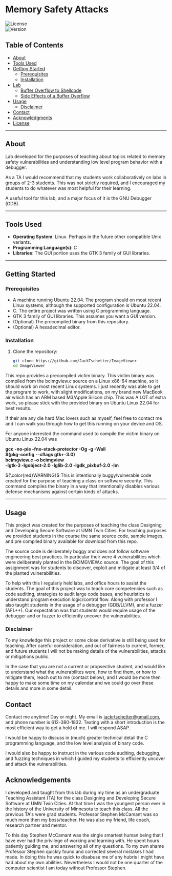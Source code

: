 # Memory Safety Attacks

![License](https://img.shields.io/badge/license-MIT-blue.svg)  
![Version](https://img.shields.io/badge/version-1.0.0-green.svg)

## Table of Contents

- [About](#about)
- [Tools Used](#tools-used)
- [Getting Started](#getting-started)
  - [Prerequisites](#prerequisites)
  - [Installation](#installation)
- [Lab](#lab)
    - [Buffer Overflow to Shellcode](#buffer-overflow-to-shellcode)
    - [Side Effects of a Buffer Overflow](#side-effects-of-a-buffer-overflow)
- [Usage](#usage)
    - [Disclaimer](#disclaimer)
- [Contact](#contact)
- [Acknowledgments](#acknowledgments)
- [License](#license)

---

## About

Lab developed for the purposes of teaching about topics related to memory safety vulnerabilities and understanding low level program behavior with a debugger.<br>

As a TA I would recommend that my students work collaboratively on labs in groups of 2-3 students. This was not strictly required, and I encouraged my students to do whatever was most helpful for their learning.

A useful tool for this lab, and a major focus of it is the GNU Debugger (GDB).

---

## Tools Used

- **Operating System**: Linux. Perhaps in the future other compatible Unix variants.
- **Programming Language(s)**: C
- **Libraries**: The GUI portion uses the GTK 3 family of GUI libraries.

---

## Getting Started

### Prerequisites

- A machine running Ubuntu 22.04. The program should on most recent Linux systems, although the supported configuration is Ubuntu 22.04.
- C. The entire project was written using C programming language.
- GTK 3 family of GUI libraries. This assumes you want a GUI version.
- (Optional) The precompiled binary from this repository.
- (Optional) A hexadecimal editor. 

### Installation

1. Clone the repository:

   ```bash
   git clone https://github.com/JackTschetter/ImageViewer
   cd ImageViewer

This repo provides a precompiled victim binary. This victim binary was compiled from the bcimgview.c source on a Linux x86-64 machine, so it should work on most recent Linux systems. I just recently was able to get the program to work, with slight modifications, on my brand new MacBook air which has an ARM based M3/Apple Silicon chip. This was A LOT of extra work, so please stick with the provided binary on Ubuntu Linux 22.04 for best results.

If their are any die hard Mac lovers such as myself, feel free to contact me and I can walk you through how to get this running on your device and OS.

For anyone interested the command used to compile the victim binary on Ubuntu Linux 22.04 was<br>

**gcc -no-pie -fno-stack-protector -Og -g -Wall \
    $(pkg-config --cflags gtk+-3.0) \
    bcimgview.c -o bcimgview \
    -lgtk-3 -lgobject-2.0 -lglib-2.0 -lgdk_pixbuf-2.0 -lm**

${\color{red}WARNING}$ This is intentionally buggy/vulnerable code created for the purpose of teaching a class on software security. This command compiles the binary in a way that intentionally disables various defense mechanisms against certain kinds of attacks.

---

## Usage

This project was created for the purposes of teaching the class Designing and Developing Secure Software at UMN Twin Cities. For teaching purposes we provided students in the course the same source code, sample images, and pre compiled binary available for download from this repo. 

The source code is deliberately buggy and does not follow software engineering best practices. In particular their were 4 vulnerabilities which were deliberately planted in the BCIMGVIEW.c source. The goal of this assignment was for students to discover, exploit and mitigate at least 3/4 of the planted vulnerabilities. 

To help with this I regularly held labs, and office hours to assist the students. The goal of this project was to teach core competencies such as code auditing, strategies to audit large code bases, and heuristics to understand program execution logic/control flow. Along with professor I also taught students in the usage of a debugger (GDB/LLVM), and a fuzzer (AFL++). Our expectation was that students would require usage of the debugger and or fuzzer to efficiently uncover the vulnerabilities.

### Disclaimer

To my knowledge this project or some close derivative is still being used for teaching. After careful consideration, and out of fairness to current, former, and future students I will not be making details of the vulnerabilities, attacks or mitigations public.<br>

In the case that you are not a current or propsective student, and would like to understand what the vulnerabilites were, how to find them, or how to mitigate them, reach out to me (contact below), and I would be more then happy to make some time on my calendar and we could go over these details and more in some detail.

## Contact

Contact me anytime! Day or night. My email is jackrtschetter@gmail.com, and phone number is 612-380-1832. Texting with a short introduction is the most efficient way to get a hold of me. I will respond ASAP.<br>

I would be happy to discuss in (much) greater technical detail the C programming language, and the low level analysis of binary code.<br>

I would also be happy to instruct in the various code auditing, debugging, and fuzzing techniques in which I guided my students to efficiently uncover and attack the vulnerabilities.

## Acknowledgements

I developed and taught from this lab during my time as an undergraduate Teaching Assistant (TA) for the class Designing and Developing Secure Software at UMN Twin Cities. At that time I was the youngest person ever in the history of the University of Minnesota to teach this class. All the previous TA's were grad students. Professor Stephen McCamant was so much more then my boss/teacher. He was also my friend, life coach, research partner and mentor.<br>

To this day Stephen McCamant was the single smartest human being that I have ever had the privilege of working and learning with. He spent hours patiently guiding me, and answering all of my questions. To my own shame Professor Stephen quickly found and corrected several mistakes I had made. In doing this he was quick to disabuse me of any hubris I might have had about my own abilities. Nevertheless I would not be one quarter of the computer scientist I am today without Professor Stephen.

